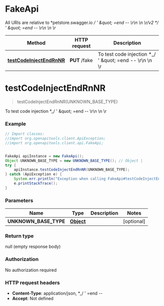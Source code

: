 # FakeApi

All URIs are relative to *petstore.swagger.io *_/ &#39; \&quot; &#x3D;end -- \\r\\n \\n \\r/v2 *_/ &#39; \&quot; &#x3D;end -- \\r\\n \\n \\r*

Method | HTTP request | Description
------------- | ------------- | -------------
[**testCodeInjectEndRnNR**](FakeApi.md#testCodeInjectEndRnNR) | **PUT** /fake | To test code injection *_/ &#39; \&quot; &#x3D;end -- \\r\\n \\n \\r


<a name="testCodeInjectEndRnNR"></a>
# **testCodeInjectEndRnNR**
> testCodeInjectEndRnNR(UNKNOWN_BASE_TYPE)

To test code injection *_/ &#39; \&quot; &#x3D;end -- \\r\\n \\n \\r

### Example
```java
// Import classes:
//import org.openapitools.client.ApiException;
//import org.openapitools.client.api.FakeApi;


FakeApi apiInstance = new FakeApi();
Object UNKNOWN_BASE_TYPE = new UNKNOWN_BASE_TYPE(); // Object | 
try {
    apiInstance.testCodeInjectEndRnNR(UNKNOWN_BASE_TYPE);
} catch (ApiException e) {
    System.err.println("Exception when calling FakeApi#testCodeInjectEndRnNR");
    e.printStackTrace();
}
```

### Parameters

Name | Type | Description  | Notes
------------- | ------------- | ------------- | -------------
 **UNKNOWN_BASE_TYPE** | [**Object**](UNKNOWN_BASE_TYPE.md)|  | [optional]

### Return type

null (empty response body)

### Authorization

No authorization required

### HTTP request headers

 - **Content-Type**: application/json, *_/ '  =end --       
 - **Accept**: Not defined

